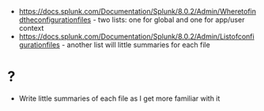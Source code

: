- https://docs.splunk.com/Documentation/Splunk/8.0.2/Admin/Wheretofindtheconfigurationfiles - two lists: one for global and one for app/user context
- https://docs.splunk.com/Documentation/Splunk/8.0.2/Admin/Listofconfigurationfiles - another list will little summaries for each file
# ?
- Write little summaries of each file as I get more familiar with it